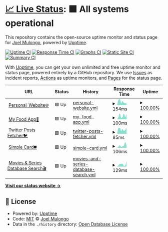 # [📈 Live Status](https://joelwmulongo.github.io/monitoring-): <!--live status--> **🟩 All systems operational**

This repository contains the open-source uptime monitor and status page for [Joel Mulongo](https://joelwmulongo.github.io/monitoring-), powered by [Upptime](https://github.com/upptime/upptime).

[![Uptime CI](https://github.com/joelwmulongo/monitoring-/workflows/Uptime%20CI/badge.svg)](https://github.com/joelwmulongo/monitoring-/actions?query=workflow%3A%22Uptime+CI%22)
[![Response Time CI](https://github.com/joelwmulongo/monitoring-/workflows/Response%20Time%20CI/badge.svg)](https://github.com/joelwmulongo/monitoring-/actions?query=workflow%3A%22Response+Time+CI%22)
[![Graphs CI](https://github.com/joelwmulongo/monitoring-/workflows/Graphs%20CI/badge.svg)](https://github.com/joelwmulongo/monitoring-/actions?query=workflow%3A%22Graphs+CI%22)
[![Static Site CI](https://github.com/joelwmulongo/monitoring-/workflows/Static%20Site%20CI/badge.svg)](https://github.com/joelwmulongo/monitoring-/actions?query=workflow%3A%22Static+Site+CI%22)
[![Summary CI](https://github.com/joelwmulongo/monitoring-/workflows/Summary%20CI/badge.svg)](https://github.com/joelwmulongo/monitoring-/actions?query=workflow%3A%22Summary+CI%22)

With [Upptime](https://upptime.js.org), you can get your own unlimited and free uptime monitor and status page, powered entirely by a GitHub repository. We use [Issues](https://github.com/joelwmulongo/monitoring-/issues) as incident reports, [Actions](https://github.com/joelwmulongo/monitoring-/actions) as uptime monitors, and [Pages](https://joelwmulongo.github.io/monitoring-) for the status page.

<!--start: status pages-->
<!-- This summary is generated by Upptime (https://github.com/upptime/upptime) -->
<!-- Do not edit this manually, your changes will be overwritten -->
<!-- prettier-ignore -->
| URL | Status | History | Response Time | Uptime |
| --- | ------ | ------- | ------------- | ------ |
| <img alt="" src="https://icons.duckduckgo.com/ip3/joelmulongo.vercel.app.ico" height="13"> [Personal_Website🌐](https://joelmulongo.vercel.app) | 🟩 Up | [personal-website.yml](https://github.com/JoelwMulongo/monitoringsite/commits/HEAD/history/personal-website.yml) | <details><summary><img alt="Response time graph" src="./graphs/personal-website/response-time-week.png" height="20"> 154ms</summary><br><a href="https://joelwmulongo.github.io/monitoringsite/history/personal-website"><img alt="Response time 119" src="https://img.shields.io/endpoint?url=https%3A%2F%2Fraw.githubusercontent.com%2FJoelwMulongo%2Fmonitoringsite%2FHEAD%2Fapi%2Fpersonal-website%2Fresponse-time.json"></a><br><a href="https://joelwmulongo.github.io/monitoringsite/history/personal-website"><img alt="24-hour response time 92" src="https://img.shields.io/endpoint?url=https%3A%2F%2Fraw.githubusercontent.com%2FJoelwMulongo%2Fmonitoringsite%2FHEAD%2Fapi%2Fpersonal-website%2Fresponse-time-day.json"></a><br><a href="https://joelwmulongo.github.io/monitoringsite/history/personal-website"><img alt="7-day response time 154" src="https://img.shields.io/endpoint?url=https%3A%2F%2Fraw.githubusercontent.com%2FJoelwMulongo%2Fmonitoringsite%2FHEAD%2Fapi%2Fpersonal-website%2Fresponse-time-week.json"></a><br><a href="https://joelwmulongo.github.io/monitoringsite/history/personal-website"><img alt="30-day response time 100" src="https://img.shields.io/endpoint?url=https%3A%2F%2Fraw.githubusercontent.com%2FJoelwMulongo%2Fmonitoringsite%2FHEAD%2Fapi%2Fpersonal-website%2Fresponse-time-month.json"></a><br><a href="https://joelwmulongo.github.io/monitoringsite/history/personal-website"><img alt="1-year response time 113" src="https://img.shields.io/endpoint?url=https%3A%2F%2Fraw.githubusercontent.com%2FJoelwMulongo%2Fmonitoringsite%2FHEAD%2Fapi%2Fpersonal-website%2Fresponse-time-year.json"></a></details> | <details><summary><a href="https://joelwmulongo.github.io/monitoringsite/history/personal-website">100.00%</a></summary><a href="https://joelwmulongo.github.io/monitoringsite/history/personal-website"><img alt="All-time uptime 99.81%" src="https://img.shields.io/endpoint?url=https%3A%2F%2Fraw.githubusercontent.com%2FJoelwMulongo%2Fmonitoringsite%2FHEAD%2Fapi%2Fpersonal-website%2Fuptime.json"></a><br><a href="https://joelwmulongo.github.io/monitoringsite/history/personal-website"><img alt="24-hour uptime 100.00%" src="https://img.shields.io/endpoint?url=https%3A%2F%2Fraw.githubusercontent.com%2FJoelwMulongo%2Fmonitoringsite%2FHEAD%2Fapi%2Fpersonal-website%2Fuptime-day.json"></a><br><a href="https://joelwmulongo.github.io/monitoringsite/history/personal-website"><img alt="7-day uptime 100.00%" src="https://img.shields.io/endpoint?url=https%3A%2F%2Fraw.githubusercontent.com%2FJoelwMulongo%2Fmonitoringsite%2FHEAD%2Fapi%2Fpersonal-website%2Fuptime-week.json"></a><br><a href="https://joelwmulongo.github.io/monitoringsite/history/personal-website"><img alt="30-day uptime 100.00%" src="https://img.shields.io/endpoint?url=https%3A%2F%2Fraw.githubusercontent.com%2FJoelwMulongo%2Fmonitoringsite%2FHEAD%2Fapi%2Fpersonal-website%2Fuptime-month.json"></a><br><a href="https://joelwmulongo.github.io/monitoringsite/history/personal-website"><img alt="1-year uptime 100.00%" src="https://img.shields.io/endpoint?url=https%3A%2F%2Fraw.githubusercontent.com%2FJoelwMulongo%2Fmonitoringsite%2FHEAD%2Fapi%2Fpersonal-website%2Fuptime-year.json"></a></details>
| <img alt="" src="https://icons.duckduckgo.com/ip3/joelfoodordering.netlify.app.ico" height="13"> [My Food App🍝](https://joelfoodordering.netlify.app) | 🟩 Up | [my-food-app.yml](https://github.com/JoelwMulongo/monitoringsite/commits/HEAD/history/my-food-app.yml) | <details><summary><img alt="Response time graph" src="./graphs/my-food-app/response-time-week.png" height="20"> 100ms</summary><br><a href="https://joelwmulongo.github.io/monitoringsite/history/my-food-app"><img alt="Response time 184" src="https://img.shields.io/endpoint?url=https%3A%2F%2Fraw.githubusercontent.com%2FJoelwMulongo%2Fmonitoringsite%2FHEAD%2Fapi%2Fmy-food-app%2Fresponse-time.json"></a><br><a href="https://joelwmulongo.github.io/monitoringsite/history/my-food-app"><img alt="24-hour response time 146" src="https://img.shields.io/endpoint?url=https%3A%2F%2Fraw.githubusercontent.com%2FJoelwMulongo%2Fmonitoringsite%2FHEAD%2Fapi%2Fmy-food-app%2Fresponse-time-day.json"></a><br><a href="https://joelwmulongo.github.io/monitoringsite/history/my-food-app"><img alt="7-day response time 100" src="https://img.shields.io/endpoint?url=https%3A%2F%2Fraw.githubusercontent.com%2FJoelwMulongo%2Fmonitoringsite%2FHEAD%2Fapi%2Fmy-food-app%2Fresponse-time-week.json"></a><br><a href="https://joelwmulongo.github.io/monitoringsite/history/my-food-app"><img alt="30-day response time 107" src="https://img.shields.io/endpoint?url=https%3A%2F%2Fraw.githubusercontent.com%2FJoelwMulongo%2Fmonitoringsite%2FHEAD%2Fapi%2Fmy-food-app%2Fresponse-time-month.json"></a><br><a href="https://joelwmulongo.github.io/monitoringsite/history/my-food-app"><img alt="1-year response time 151" src="https://img.shields.io/endpoint?url=https%3A%2F%2Fraw.githubusercontent.com%2FJoelwMulongo%2Fmonitoringsite%2FHEAD%2Fapi%2Fmy-food-app%2Fresponse-time-year.json"></a></details> | <details><summary><a href="https://joelwmulongo.github.io/monitoringsite/history/my-food-app">100.00%</a></summary><a href="https://joelwmulongo.github.io/monitoringsite/history/my-food-app"><img alt="All-time uptime 99.99%" src="https://img.shields.io/endpoint?url=https%3A%2F%2Fraw.githubusercontent.com%2FJoelwMulongo%2Fmonitoringsite%2FHEAD%2Fapi%2Fmy-food-app%2Fuptime.json"></a><br><a href="https://joelwmulongo.github.io/monitoringsite/history/my-food-app"><img alt="24-hour uptime 100.00%" src="https://img.shields.io/endpoint?url=https%3A%2F%2Fraw.githubusercontent.com%2FJoelwMulongo%2Fmonitoringsite%2FHEAD%2Fapi%2Fmy-food-app%2Fuptime-day.json"></a><br><a href="https://joelwmulongo.github.io/monitoringsite/history/my-food-app"><img alt="7-day uptime 100.00%" src="https://img.shields.io/endpoint?url=https%3A%2F%2Fraw.githubusercontent.com%2FJoelwMulongo%2Fmonitoringsite%2FHEAD%2Fapi%2Fmy-food-app%2Fuptime-week.json"></a><br><a href="https://joelwmulongo.github.io/monitoringsite/history/my-food-app"><img alt="30-day uptime 100.00%" src="https://img.shields.io/endpoint?url=https%3A%2F%2Fraw.githubusercontent.com%2FJoelwMulongo%2Fmonitoringsite%2FHEAD%2Fapi%2Fmy-food-app%2Fuptime-month.json"></a><br><a href="https://joelwmulongo.github.io/monitoringsite/history/my-food-app"><img alt="1-year uptime 100.00%" src="https://img.shields.io/endpoint?url=https%3A%2F%2Fraw.githubusercontent.com%2FJoelwMulongo%2Fmonitoringsite%2FHEAD%2Fapi%2Fmy-food-app%2Fuptime-year.json"></a></details>
| <img alt="" src="https://icons.duckduckgo.com/ip3/twitterpost.vercel.app.ico" height="13"> [Twitter Posts Fetcher🐦](https://twitterpost.vercel.app) | 🟩 Up | [twitter-posts-fetcher.yml](https://github.com/JoelwMulongo/monitoringsite/commits/HEAD/history/twitter-posts-fetcher.yml) | <details><summary><img alt="Response time graph" src="./graphs/twitter-posts-fetcher/response-time-week.png" height="20"> 85ms</summary><br><a href="https://joelwmulongo.github.io/monitoringsite/history/twitter-posts-fetcher"><img alt="Response time 110" src="https://img.shields.io/endpoint?url=https%3A%2F%2Fraw.githubusercontent.com%2FJoelwMulongo%2Fmonitoringsite%2FHEAD%2Fapi%2Ftwitter-posts-fetcher%2Fresponse-time.json"></a><br><a href="https://joelwmulongo.github.io/monitoringsite/history/twitter-posts-fetcher"><img alt="24-hour response time 119" src="https://img.shields.io/endpoint?url=https%3A%2F%2Fraw.githubusercontent.com%2FJoelwMulongo%2Fmonitoringsite%2FHEAD%2Fapi%2Ftwitter-posts-fetcher%2Fresponse-time-day.json"></a><br><a href="https://joelwmulongo.github.io/monitoringsite/history/twitter-posts-fetcher"><img alt="7-day response time 85" src="https://img.shields.io/endpoint?url=https%3A%2F%2Fraw.githubusercontent.com%2FJoelwMulongo%2Fmonitoringsite%2FHEAD%2Fapi%2Ftwitter-posts-fetcher%2Fresponse-time-week.json"></a><br><a href="https://joelwmulongo.github.io/monitoringsite/history/twitter-posts-fetcher"><img alt="30-day response time 74" src="https://img.shields.io/endpoint?url=https%3A%2F%2Fraw.githubusercontent.com%2FJoelwMulongo%2Fmonitoringsite%2FHEAD%2Fapi%2Ftwitter-posts-fetcher%2Fresponse-time-month.json"></a><br><a href="https://joelwmulongo.github.io/monitoringsite/history/twitter-posts-fetcher"><img alt="1-year response time 99" src="https://img.shields.io/endpoint?url=https%3A%2F%2Fraw.githubusercontent.com%2FJoelwMulongo%2Fmonitoringsite%2FHEAD%2Fapi%2Ftwitter-posts-fetcher%2Fresponse-time-year.json"></a></details> | <details><summary><a href="https://joelwmulongo.github.io/monitoringsite/history/twitter-posts-fetcher">100.00%</a></summary><a href="https://joelwmulongo.github.io/monitoringsite/history/twitter-posts-fetcher"><img alt="All-time uptime 99.80%" src="https://img.shields.io/endpoint?url=https%3A%2F%2Fraw.githubusercontent.com%2FJoelwMulongo%2Fmonitoringsite%2FHEAD%2Fapi%2Ftwitter-posts-fetcher%2Fuptime.json"></a><br><a href="https://joelwmulongo.github.io/monitoringsite/history/twitter-posts-fetcher"><img alt="24-hour uptime 100.00%" src="https://img.shields.io/endpoint?url=https%3A%2F%2Fraw.githubusercontent.com%2FJoelwMulongo%2Fmonitoringsite%2FHEAD%2Fapi%2Ftwitter-posts-fetcher%2Fuptime-day.json"></a><br><a href="https://joelwmulongo.github.io/monitoringsite/history/twitter-posts-fetcher"><img alt="7-day uptime 100.00%" src="https://img.shields.io/endpoint?url=https%3A%2F%2Fraw.githubusercontent.com%2FJoelwMulongo%2Fmonitoringsite%2FHEAD%2Fapi%2Ftwitter-posts-fetcher%2Fuptime-week.json"></a><br><a href="https://joelwmulongo.github.io/monitoringsite/history/twitter-posts-fetcher"><img alt="30-day uptime 100.00%" src="https://img.shields.io/endpoint?url=https%3A%2F%2Fraw.githubusercontent.com%2FJoelwMulongo%2Fmonitoringsite%2FHEAD%2Fapi%2Ftwitter-posts-fetcher%2Fuptime-month.json"></a><br><a href="https://joelwmulongo.github.io/monitoringsite/history/twitter-posts-fetcher"><img alt="1-year uptime 100.00%" src="https://img.shields.io/endpoint?url=https%3A%2F%2Fraw.githubusercontent.com%2FJoelwMulongo%2Fmonitoringsite%2FHEAD%2Fapi%2Ftwitter-posts-fetcher%2Fuptime-year.json"></a></details>
| <img alt="" src="https://icons.duckduckgo.com/ip3/joelcard.netlify.app.ico" height="13"> [Simple Card◼️](https://joelcard.netlify.app) | 🟩 Up | [simple-card.yml](https://github.com/JoelwMulongo/monitoringsite/commits/HEAD/history/simple-card.yml) | <details><summary><img alt="Response time graph" src="./graphs/simple-card/response-time-week.png" height="20"> 106ms</summary><br><a href="https://joelwmulongo.github.io/monitoringsite/history/simple-card"><img alt="Response time 138" src="https://img.shields.io/endpoint?url=https%3A%2F%2Fraw.githubusercontent.com%2FJoelwMulongo%2Fmonitoringsite%2FHEAD%2Fapi%2Fsimple-card%2Fresponse-time.json"></a><br><a href="https://joelwmulongo.github.io/monitoringsite/history/simple-card"><img alt="24-hour response time 110" src="https://img.shields.io/endpoint?url=https%3A%2F%2Fraw.githubusercontent.com%2FJoelwMulongo%2Fmonitoringsite%2FHEAD%2Fapi%2Fsimple-card%2Fresponse-time-day.json"></a><br><a href="https://joelwmulongo.github.io/monitoringsite/history/simple-card"><img alt="7-day response time 106" src="https://img.shields.io/endpoint?url=https%3A%2F%2Fraw.githubusercontent.com%2FJoelwMulongo%2Fmonitoringsite%2FHEAD%2Fapi%2Fsimple-card%2Fresponse-time-week.json"></a><br><a href="https://joelwmulongo.github.io/monitoringsite/history/simple-card"><img alt="30-day response time 124" src="https://img.shields.io/endpoint?url=https%3A%2F%2Fraw.githubusercontent.com%2FJoelwMulongo%2Fmonitoringsite%2FHEAD%2Fapi%2Fsimple-card%2Fresponse-time-month.json"></a><br><a href="https://joelwmulongo.github.io/monitoringsite/history/simple-card"><img alt="1-year response time 107" src="https://img.shields.io/endpoint?url=https%3A%2F%2Fraw.githubusercontent.com%2FJoelwMulongo%2Fmonitoringsite%2FHEAD%2Fapi%2Fsimple-card%2Fresponse-time-year.json"></a></details> | <details><summary><a href="https://joelwmulongo.github.io/monitoringsite/history/simple-card">100.00%</a></summary><a href="https://joelwmulongo.github.io/monitoringsite/history/simple-card"><img alt="All-time uptime 100.00%" src="https://img.shields.io/endpoint?url=https%3A%2F%2Fraw.githubusercontent.com%2FJoelwMulongo%2Fmonitoringsite%2FHEAD%2Fapi%2Fsimple-card%2Fuptime.json"></a><br><a href="https://joelwmulongo.github.io/monitoringsite/history/simple-card"><img alt="24-hour uptime 100.00%" src="https://img.shields.io/endpoint?url=https%3A%2F%2Fraw.githubusercontent.com%2FJoelwMulongo%2Fmonitoringsite%2FHEAD%2Fapi%2Fsimple-card%2Fuptime-day.json"></a><br><a href="https://joelwmulongo.github.io/monitoringsite/history/simple-card"><img alt="7-day uptime 100.00%" src="https://img.shields.io/endpoint?url=https%3A%2F%2Fraw.githubusercontent.com%2FJoelwMulongo%2Fmonitoringsite%2FHEAD%2Fapi%2Fsimple-card%2Fuptime-week.json"></a><br><a href="https://joelwmulongo.github.io/monitoringsite/history/simple-card"><img alt="30-day uptime 100.00%" src="https://img.shields.io/endpoint?url=https%3A%2F%2Fraw.githubusercontent.com%2FJoelwMulongo%2Fmonitoringsite%2FHEAD%2Fapi%2Fsimple-card%2Fuptime-month.json"></a><br><a href="https://joelwmulongo.github.io/monitoringsite/history/simple-card"><img alt="1-year uptime 100.00%" src="https://img.shields.io/endpoint?url=https%3A%2F%2Fraw.githubusercontent.com%2FJoelwMulongo%2Fmonitoringsite%2FHEAD%2Fapi%2Fsimple-card%2Fuptime-year.json"></a></details>
| <img alt="" src="https://icons.duckduckgo.com/ip3/movieskali.vercel.app.ico" height="13"> [Movies & Series Database Search🎬](https://movieskali.vercel.app) | 🟩 Up | [movies-and-series-database-search.yml](https://github.com/JoelwMulongo/monitoringsite/commits/HEAD/history/movies-and-series-database-search.yml) | <details><summary><img alt="Response time graph" src="./graphs/movies-and-series-database-search/response-time-week.png" height="20"> 129ms</summary><br><a href="https://joelwmulongo.github.io/monitoringsite/history/movies-and-series-database-search"><img alt="Response time 112" src="https://img.shields.io/endpoint?url=https%3A%2F%2Fraw.githubusercontent.com%2FJoelwMulongo%2Fmonitoringsite%2FHEAD%2Fapi%2Fmovies-and-series-database-search%2Fresponse-time.json"></a><br><a href="https://joelwmulongo.github.io/monitoringsite/history/movies-and-series-database-search"><img alt="24-hour response time 302" src="https://img.shields.io/endpoint?url=https%3A%2F%2Fraw.githubusercontent.com%2FJoelwMulongo%2Fmonitoringsite%2FHEAD%2Fapi%2Fmovies-and-series-database-search%2Fresponse-time-day.json"></a><br><a href="https://joelwmulongo.github.io/monitoringsite/history/movies-and-series-database-search"><img alt="7-day response time 129" src="https://img.shields.io/endpoint?url=https%3A%2F%2Fraw.githubusercontent.com%2FJoelwMulongo%2Fmonitoringsite%2FHEAD%2Fapi%2Fmovies-and-series-database-search%2Fresponse-time-week.json"></a><br><a href="https://joelwmulongo.github.io/monitoringsite/history/movies-and-series-database-search"><img alt="30-day response time 99" src="https://img.shields.io/endpoint?url=https%3A%2F%2Fraw.githubusercontent.com%2FJoelwMulongo%2Fmonitoringsite%2FHEAD%2Fapi%2Fmovies-and-series-database-search%2Fresponse-time-month.json"></a><br><a href="https://joelwmulongo.github.io/monitoringsite/history/movies-and-series-database-search"><img alt="1-year response time 110" src="https://img.shields.io/endpoint?url=https%3A%2F%2Fraw.githubusercontent.com%2FJoelwMulongo%2Fmonitoringsite%2FHEAD%2Fapi%2Fmovies-and-series-database-search%2Fresponse-time-year.json"></a></details> | <details><summary><a href="https://joelwmulongo.github.io/monitoringsite/history/movies-and-series-database-search">100.00%</a></summary><a href="https://joelwmulongo.github.io/monitoringsite/history/movies-and-series-database-search"><img alt="All-time uptime 100.00%" src="https://img.shields.io/endpoint?url=https%3A%2F%2Fraw.githubusercontent.com%2FJoelwMulongo%2Fmonitoringsite%2FHEAD%2Fapi%2Fmovies-and-series-database-search%2Fuptime.json"></a><br><a href="https://joelwmulongo.github.io/monitoringsite/history/movies-and-series-database-search"><img alt="24-hour uptime 100.00%" src="https://img.shields.io/endpoint?url=https%3A%2F%2Fraw.githubusercontent.com%2FJoelwMulongo%2Fmonitoringsite%2FHEAD%2Fapi%2Fmovies-and-series-database-search%2Fuptime-day.json"></a><br><a href="https://joelwmulongo.github.io/monitoringsite/history/movies-and-series-database-search"><img alt="7-day uptime 100.00%" src="https://img.shields.io/endpoint?url=https%3A%2F%2Fraw.githubusercontent.com%2FJoelwMulongo%2Fmonitoringsite%2FHEAD%2Fapi%2Fmovies-and-series-database-search%2Fuptime-week.json"></a><br><a href="https://joelwmulongo.github.io/monitoringsite/history/movies-and-series-database-search"><img alt="30-day uptime 100.00%" src="https://img.shields.io/endpoint?url=https%3A%2F%2Fraw.githubusercontent.com%2FJoelwMulongo%2Fmonitoringsite%2FHEAD%2Fapi%2Fmovies-and-series-database-search%2Fuptime-month.json"></a><br><a href="https://joelwmulongo.github.io/monitoringsite/history/movies-and-series-database-search"><img alt="1-year uptime 100.00%" src="https://img.shields.io/endpoint?url=https%3A%2F%2Fraw.githubusercontent.com%2FJoelwMulongo%2Fmonitoringsite%2FHEAD%2Fapi%2Fmovies-and-series-database-search%2Fuptime-year.json"></a></details>

<!--end: status pages-->

[**Visit our status website →**](https://joelwmulongo.github.io/monitoring-)

## 📄 License

- Powered by: [Upptime](https://github.com/upptime/upptime)
- Code: [MIT](./LICENSE) © [Joel Mulongo](https://joelwmulongo.github.io/monitoring-)
- Data in the `./history` directory: [Open Database License](https://opendatacommons.org/licenses/odbl/1-0/)
